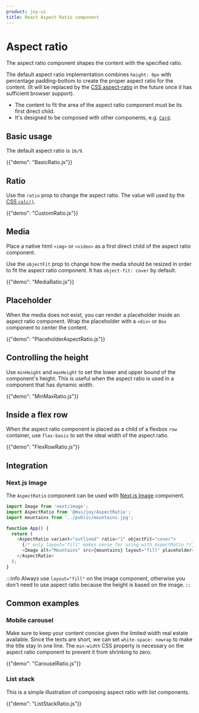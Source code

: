 ```yaml
---
product: joy-ui
title: React Aspect Ratio component
---
```


# Aspect ratio

<p class="description">The aspect ratio component shapes the content with the specified ratio.</p>

The default aspect ratio implementation combines `height: 0px` with percentage padding-bottom to create the proper aspect ratio for the content. (It will be replaced by the [CSS aspect-ratio](https://developer.mozilla.org/en-US/docs/Web/CSS/aspect-ratio) in the future once it has sufficient browser support).

- The content to fit the area of the aspect ratio component must be its first direct child.
- It's designed to be composed with other components, e.g. [`Card`](/joy-ui/react-card/).

## Basic usage

The default aspect ratio is `16/9`.

{{"demo": "BasicRatio.js"}}

## Ratio

Use the `ratio` prop to change the aspect ratio. The value will used by the [CSS `calc()`](https://developer.mozilla.org/en-US/docs/Web/CSS/calc).

{{"demo": "CustomRatio.js"}}

## Media

Place a native html `<img>` or `<video>` as a first direct child of the aspect ratio component.

Use the `objectFit` prop to change how the media should be resized in order to fit the aspect ratio component. It has `object-fit: cover` by default.

{{"demo": "MediaRatio.js"}}

## Placeholder

When the media does not exist, you can render a placeholder inside an aspect ratio component. Wrap the placeholder with a `<div>` or `Box` component to center the content.

{{"demo": "PlaceholderAspectRatio.js"}}

## Controlling the height

Use `minHeight` and `maxHeight` to set the lower and upper bound of the component's height. This is useful when the aspect ratio is used in a component that has dynamic width.

{{"demo": "MinMaxRatio.js"}}

## Inside a flex row

When the aspect ratio component is placed as a child of a flexbox `row` container, use `flex-basis` to set the ideal width of the aspect ratio.

{{"demo": "FlexRowRatio.js"}}

## Integration

### Next.js Image

The `AspectRatio` component can be used with [Next.js Image](https://nextjs.org/docs/basic-features/image-optimization) component.

```js
import Image from 'next/image';
import AspectRatio from '@mui/joy/AspectRatio';
import mountains from '../public/mountains.jpg';

function App() {
  return (
    <AspectRatio variant="outlined" ratio="1" objectFit="cover">
      {/* only layout="fill" makes sense for using with AspectRatio */}
      <Image alt="Mountains" src={mountains} layout="fill" placeholder="blur" />
    </AspectRatio>
  );
}
```

:::info Always use `layout="fill"` on the image component, otherwise you don't need to use aspect ratio because the height is based on the image. :::

## Common examples

### Mobile carousel

Make sure to keep your content concise given the limited width real estate available. Since the texts are short, we can set `white-space: nowrap` to make the title stay in one line. The `min-width` CSS property is necessary on the aspect ratio component to prevent it from shrinking to zero.

{{"demo": "CarouselRatio.js"}}

### List stack

This is a simple illustration of composing aspect ratio with list components.

{{"demo": "ListStackRatio.js"}}
